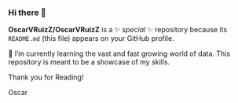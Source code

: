 ### Hi there 👋

**OscarVRuizZ/OscarVRuizZ** is a ✨ _special_ ✨ repository because its `README.md` (this file) appears on your GitHub profile.

🌱 I’m currently learning the vast and fast growing world of data. This repository is meant to be a showcase of my skills.  

Thank you for Reading!

Oscar
